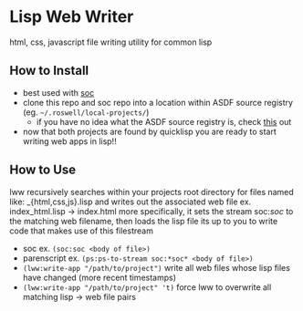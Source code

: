 # Lisp Web Writer
html, css, javascript file writing utility for common lisp
## How to Install
* best used with [soc](https://github.com/wtleeiv/soc)
* clone this repo and soc repo into a location within ASDF source registry (eg. `~/.roswell/local-projects/`)
  * if you have no idea what the ASDF source registry is, check [this](https://common-lisp.net/project/asdf/asdf/Configuring-ASDF-to-find-your-systems.html) out 
* now that both projects are found by quicklisp you are ready to start writing web apps in lisp!!
## How to Use
lww recursively searches within your projects root directory for files named like: <filename>_{html,css,js}.lisp and writes out the associated web file
ex. index_html.lisp -> index.html
more specifically, it sets the stream soc:*soc* to the matching web filename, then loads the lisp file
its up to you to write code that makes use of this filestream
* soc ex. `(soc:soc <body of file>)`
* parenscript ex. `(ps:ps-to-stream soc:*soc* <body of file>)`
* `(lww:write-app "/path/to/project")` write all web files whose lisp files have changed (more recent timestamps)
* `(lww:write-app "/path/to/project" 't)` force lww to overwrite all matching lisp -> web file pairs
